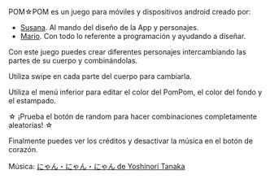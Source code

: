 POM☆POM es un juego para móviles y dispositivos android creado por:

* [Susana](https://www.instagram.com/su.marlo/). Al mando del diseño de la App y personajes.
* [Mario](https://www.instagram.com/mario.rzgz/). Con todo lo referente a programación y ayudando a diseñar.

Con este juego puedes crear diferentes personajes intercambiando las partes de su cuerpo y combinándolas.

Utiliza swipe en cada parte del cuerpo para cambiarla.

Utiliza el menú inferior para editar el color del PomPom, el color del fondo y el estampado.

☆ ¡Prueba el botón de random para hacer combinaciones completamente aleatorias! ☆

Finalmente puedes ver los créditos y desactivar la música en el botón de corazón.

Música: [にゃん・にゃん・にゃん de Yoshinori Tanaka](https://dova-s.jp/bgm/play12154.html)
